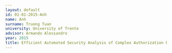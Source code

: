 ```yaml
---
layout: default 
id: 01-01-2015-Anh
name: Anh
surname: Truong Tuan
university: University of Trento
advisor: Armando Alessandro
year: 2015
title: Efficient Automated Security Analysis of Complex Authorization Policies
---
```


